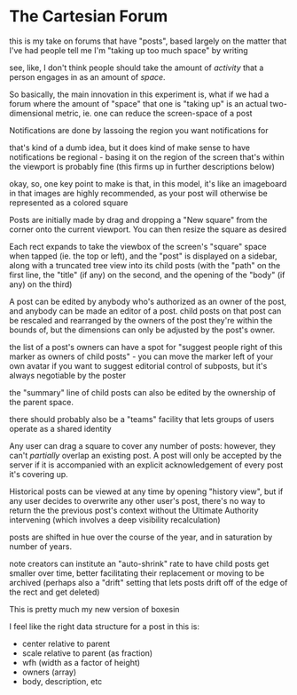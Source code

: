 # The Cartesian Forum

this is my take on forums that have "posts", based largely on the matter that I've had people tell me I'm "taking up too much space" by writing

see, like, I don't think people should take the amount of *activity* that a person engages in as an amount of *space*.

So basically, the main innovation in this experiment is, what if we had a forum where the amount of "space" that one is "taking up" is an actual two-dimensional metric, ie. one can reduce the screen-space of a post

Notifications are done by lassoing the region you want notifications for

that's kind of a dumb idea, but it does kind of make sense to have notifications be regional - basing it on the region of the screen that's within the viewport is probably fine (this firms up in further descriptions below)

okay, so, one key point to make is that, in this model, it's like an imageboard in that images are highly recommended, as your post will otherwise be represented as a colored square

Posts are initially made by drag and dropping a "New square" from the corner onto the current viewport. You can then resize the square as desired

Each rect expands to take the viewbox of the screen's "square" space when tapped (ie. the top or left), and the "post" is displayed on a sidebar, along with a truncated tree view into its child posts (with the "path" on the first line, the "title" (if any) on the second, and the opening of the "body" (if any) on the third)

A post can be edited by anybody who's authorized as an owner of the post, and anybody can be made an editor of a post. child posts on that post can be rescaled and rearranged by the owners of the post they're within the bounds of, but the dimensions can only be adjusted by the post's owner.

the list of a post's owners can have a spot for "suggest people right of this marker as owners of child posts" - you can move the marker left of your own avatar if you want to suggest editorial control of subposts, but it's always negotiable by the poster

the "summary" line of child posts can also be edited by the ownership of the parent space.

there should probably also be a "teams" facility that lets groups of users operate as a shared identity

Any user can drag a square to cover any number of posts: however, they can't *partially* overlap an existing post. A post will only be accepted by the server if it is accompanied with an explicit acknowledgement of every post it's covering up.

Historical posts can be viewed at any time by opening "history view", but if any user decides to overwrite any other user's post, there's no way to return the the previous post's context without the Ultimate Authority intervening (which involves a deep visibility recalculation)

posts are shifted in hue over the course of the year, and in saturation by number of years.

note creators can institute an "auto-shrink" rate to have child posts get smaller over time, better facilitating their replacement or moving to be archived (perhaps also a "drift" setting that lets posts drift off of the edge of the rect and get deleted)

This is pretty much my new version of boxesin

I feel like the right data structure for a post in this is:

- center relative to parent
- scale relative to parent (as fraction)
- wfh (width as a factor of height)
- owners (array)
- body, description, etc
